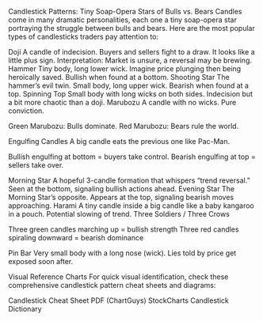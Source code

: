 Candlestick Patterns: Tiny Soap-Opera Stars of Bulls vs. Bears
Candles come in many dramatic personalities, each one a tiny soap-opera star portraying the struggle between bulls and bears. Here are the most popular types of candlesticks traders pay attention to:

Doji
A candle of indecision. Buyers and sellers fight to a draw. It looks like a little plus sign.
Interpretation: Market is unsure, a reversal may be brewing.
Hammer
Tiny body, long lower wick. Imagine price plunging then being heroically saved.
Bullish when found at a bottom.
Shooting Star
The hammer’s evil twin. Small body, long upper wick.
Bearish when found at a top.
Spinning Top
Small body with long wicks on both sides.
Indecision but a bit more chaotic than a doji.
Marubozu
A candle with no wicks. Pure conviction.

Green Marubozu: Bulls dominate.
Red Marubozu: Bears rule the world.


Engulfing Candles
A big candle eats the previous one like Pac-Man.

Bullish engulfing at bottom = buyers take control.
Bearish engulfing at top = sellers take over.


Morning Star
A hopeful 3-candle formation that whispers “trend reversal.”
Seen at the bottom, signaling bullish actions ahead.
Evening Star
The Morning Star’s opposite. Appears at the top, signaling bearish moves approaching.
Harami
A tiny candle inside a big candle like a baby kangaroo in a pouch.
Potential slowing of trend.
Three Soldiers / Three Crows

Three green candles marching up = bullish strength
Three red candles spiraling downward = bearish dominance


Pin Bar
Very small body with a long nose (wick).
Lies told by price get exposed soon after.

Visual Reference Charts
For quick visual identification, check these comprehensive candlestick pattern cheat sheets and diagrams:

Candlestick Cheat Sheet PDF (ChartGuys)
StockCharts Candlestick Dictionary